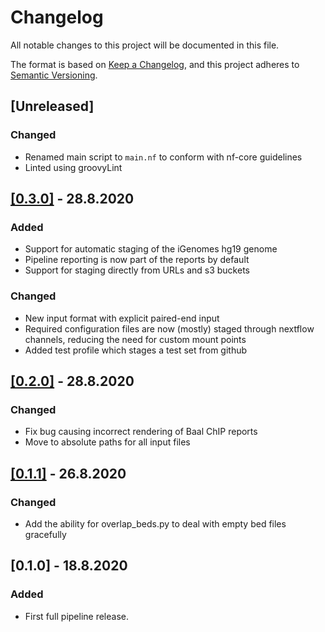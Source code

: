 # Changelog
All notable changes to this project will be documented in this file.

The format is based on [Keep a Changelog](https://keepachangelog.com/en/1.0.0/),
and this project adheres to [Semantic Versioning](https://semver.org/spec/v2.0.0.html).

## [Unreleased]

### Changed
- Renamed main script to `main.nf` to conform with nf-core guidelines
- Linted using groovyLint

## [[0.3.0]](https://git.ecdf.ed.ac.uk/oalmelid/baal-nf/compare/0.2.1...0.3.0) - 28.8.2020

### Added
- Support for automatic staging of the iGenomes hg19 genome
- Pipeline reporting is now part of the reports by default
- Support for staging directly from URLs and s3 buckets

### Changed
- New input format with explicit paired-end input
- Required configuration files are now (mostly) staged through nextflow channels, reducing the need for custom mount points
- Added test profile which stages a test set from github

## [[0.2.0]](https://git.ecdf.ed.ac.uk/oalmelid/baal-nf/compare/0.1.1...0.2.1) - 28.8.2020

### Changed
- Fix bug causing incorrect rendering of Baal ChIP reports
- Move to absolute paths for all input files

## [[0.1.1]](https://git.ecdf.ed.ac.uk/oalmelid/baal-nf/compare/0.1.0...0.1.1) - 26.8.2020

### Changed

- Add the ability for overlap_beds.py to deal with empty bed files gracefully

## [0.1.0] - 18.8.2020

### Added

- First full pipeline release.

